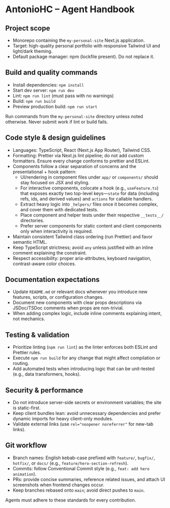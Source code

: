 # AntonioHC – Agent Handbook

## Project scope

- Monorepo containing the `my-personal-site` Next.js application.
- Target: high-quality personal portfolio with responsive Tailwind UI and light/dark theming.
- Default package manager: npm (lockfile present). Do not replace it.

## Build and quality commands

- Install dependencies: `npm install`
- Start dev server: `npm run dev`
- Lint: `npm run lint` (must pass with no warnings)
- Build: `npm run build`
- Preview production build: `npm run start`

Run commands from the `my-personal-site` directory unless noted otherwise. Never submit work if lint or build fails.

## Code style & design guidelines

- Languages: TypeScript, React (Next.js App Router), Tailwind CSS.
- Formatting: Prettier via Next.js lint pipeline; do not add custom formatters. Ensure every change conforms to prettier and ESLint.
- Components follow a clear separation of concerns and the presentational + hook pattern:
  - UI/rendering in component files under `app/` or `components/` should stay focused on JSX and styling.
  - For interactive components, colocate a hook (e.g., `useFeature.ts`) that exposes exactly two top-level keys—`state` for data (including refs, ids, and derived values) and `actions` for callable handlers.
  - Extract heavy logic into `_helpers/` files once it becomes complex, and cover them with dedicated tests.
  - Place component and helper tests under their respective `__tests__/` directories.
  - Prefer server components for static content and client components only when interactivity is required.
- Maintain consistent Tailwind class ordering (run Prettier) and favor semantic HTML.
- Keep TypeScript strictness; avoid `any` unless justified with an inline comment explaining the constraint.
- Respect accessibility: proper aria-attributes, keyboard navigation, contrast-aware color choices.

## Documentation expectations

- Update `README.md` or relevant docs whenever you introduce new features, scripts, or configuration changes.
- Document new components with clear props descriptions via JSDoc/TSDoc comments when props are non-trivial.
- When adding complex logic, include inline comments explaining intent, not mechanics.

## Testing & validation

- Prioritize linting (`npm run lint`) as the linter enforces both ESLint and Prettier rules.
- Execute `npm run build` for any change that might affect compilation or routing.
- Add automated tests when introducing logic that can be unit-tested (e.g., data transformers, hooks).

## Security & performance

- Do not introduce server-side secrets or environment variables; the site is static-first.
- Keep client bundles lean: avoid unnecessary dependencies and prefer dynamic imports for heavy client-only modules.
- Validate external links (use `rel="noopener noreferrer"` for new-tab links).

## Git workflow

- Branch names: English kebab-case prefixed with `feature/`, `bugfix/`, `hotfix/`, or `docs/` (e.g., `feature/hero-section-refresh`).
- Commits: follow Conventional Commit style (e.g., `feat: add hero animation`).
- PRs: provide concise summaries, reference related issues, and attach UI screenshots when frontend changes occur.
- Keep branches rebased onto `main`; avoid direct pushes to `main`.

Agents must adhere to these standards for every contribution.
